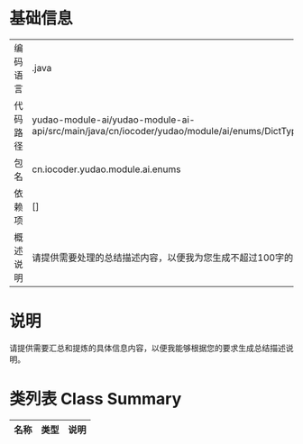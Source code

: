 # 基础信息

|      |      |
|------|------|
| 编码语言 | .java |
| 代码路径 | yudao-module-ai/yudao-module-ai-api/src/main/java/cn/iocoder/yudao/module/ai/enums/DictTypeConstants.java |
| 包名 | cn.iocoder.yudao.module.ai.enums |
| 依赖项 | [] |
| 概述说明 | 请提供需要处理的总结描述内容，以便我为您生成不超过100字的概要说明。 |

# 说明

请提供需要汇总和提炼的具体信息内容，以便我能够根据您的要求生成总结描述说明。

# 类列表 Class Summary

| 名称   | 类型  | 说明 |
|-------|------|-------------|




